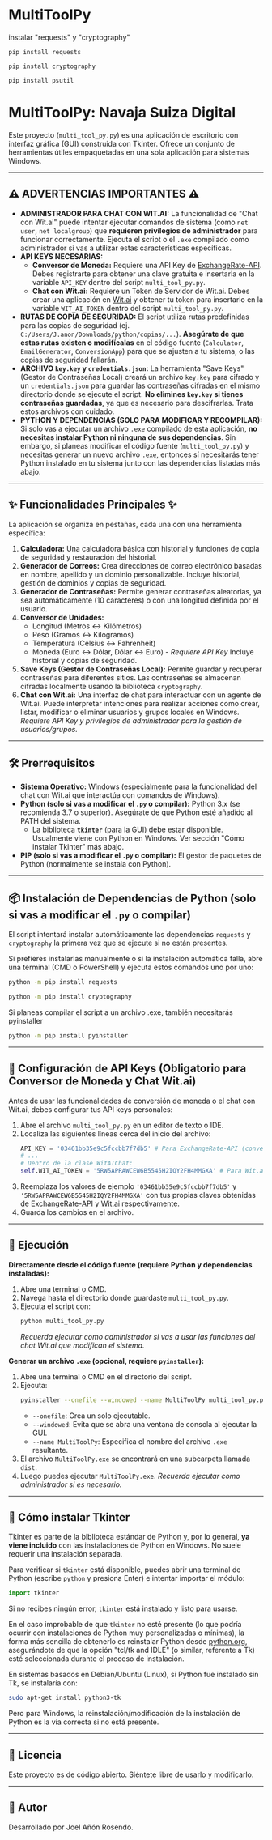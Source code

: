 ﻿# MultiToolPy

instalar "requests" y "cryptography"

    pip install requests

    pip install cryptography

    pip install psutil


# MultiToolPy: Navaja Suiza Digital

Este proyecto (`multi_tool_py.py`) es una aplicación de escritorio con interfaz gráfica (GUI) construida con Tkinter. Ofrece un conjunto de herramientas útiles empaquetadas en una sola aplicación para sistemas Windows.

---
## ⚠️ ADVERTENCIAS IMPORTANTES ⚠️

*   **ADMINISTRADOR PARA CHAT CON WIT.AI:** La funcionalidad de "Chat con Wit.ai" puede intentar ejecutar comandos de sistema (como `net user`, `net localgroup`) que **requieren privilegios de administrador** para funcionar correctamente. Ejecuta el script o el `.exe` compilado como administrador si vas a utilizar estas características específicas.
*   **API KEYS NECESARIAS:**
    *   **Conversor de Moneda:** Requiere una API Key de [ExchangeRate-API](https://www.exchangerate-api.com/). Debes registrarte para obtener una clave gratuita e insertarla en la variable `API_KEY` dentro del script `multi_tool_py.py`.
    *   **Chat con Wit.ai:** Requiere un Token de Servidor de Wit.ai. Debes crear una aplicación en [Wit.ai](https://wit.ai/) y obtener tu token para insertarlo en la variable `WIT_AI_TOKEN` dentro del script `multi_tool_py.py`.
*   **RUTAS DE COPIA DE SEGURIDAD:** El script utiliza rutas predefinidas para las copias de seguridad (ej. `C:/Users/J.anon/Downloads/python/copias/...`). **Asegúrate de que estas rutas existen o modifícalas** en el código fuente (`Calculator`, `EmailGenerator`, `ConversionApp`) para que se ajusten a tu sistema, o las copias de seguridad fallarán.
*   **ARCHIVO `key.key` y `credentials.json`:** La herramienta "Save Keys" (Gestor de Contraseñas Local) creará un archivo `key.key` para cifrado y un `credentials.json` para guardar las contraseñas cifradas en el mismo directorio donde se ejecute el script. **No elimines `key.key` si tienes contraseñas guardadas**, ya que es necesario para descifrarlas. Trata estos archivos con cuidado.
*   **PYTHON Y DEPENDENCIAS (SOLO PARA MODIFICAR Y RECOMPILAR):** Si solo vas a ejecutar un archivo `.exe` compilado de esta aplicación, **no necesitas instalar Python ni ninguna de sus dependencias**. Sin embargo, si planeas modificar el código fuente (`multi_tool_py.py`) y necesitas generar un nuevo archivo `.exe`, entonces sí necesitarás tener Python instalado en tu sistema junto con las dependencias listadas más abajo.

---
## ✨ Funcionalidades Principales ✨

La aplicación se organiza en pestañas, cada una con una herramienta específica:

1.  **Calculadora:** Una calculadora básica con historial y funciones de copia de seguridad y restauración del historial.
2.  **Generador de Correos:** Crea direcciones de correo electrónico basadas en nombre, apellido y un dominio personalizable. Incluye historial, gestión de dominios y copias de seguridad.
3.  **Generador de Contraseñas:** Permite generar contraseñas aleatorias, ya sea automáticamente (10 caracteres) o con una longitud definida por el usuario.
4.  **Conversor de Unidades:**
    *   Longitud (Metros ↔ Kilómetros)
    *   Peso (Gramos ↔ Kilogramos)
    *   Temperatura (Celsius ↔ Fahrenheit)
    *   Moneda (Euro ↔ Dólar, Dólar ↔ Euro) - *Requiere API Key*
    Incluye historial y copias de seguridad.
5.  **Save Keys (Gestor de Contraseñas Local):** Permite guardar y recuperar contraseñas para diferentes sitios. Las contraseñas se almacenan cifradas localmente usando la biblioteca `cryptography`.
6.  **Chat con Wit.ai:** Una interfaz de chat para interactuar con un agente de Wit.ai. Puede interpretar intenciones para realizar acciones como crear, listar, modificar o eliminar usuarios y grupos locales en Windows. *Requiere API Key y privilegios de administrador para la gestión de usuarios/grupos.*

---
## 🛠️ Prerrequisitos

*   **Sistema Operativo:** Windows (especialmente para la funcionalidad del chat con Wit.ai que interactúa con comandos de Windows).
*   **Python (solo si vas a modificar el `.py` o compilar):** Python 3.x (se recomienda 3.7 o superior). Asegúrate de que Python esté añadido al PATH del sistema.
    *   La biblioteca **`tkinter`** (para la GUI) debe estar disponible. Usualmente viene con Python en Windows. Ver sección "Cómo instalar Tkinter" más abajo.
*   **PIP (solo si vas a modificar el `.py` o compilar):** El gestor de paquetes de Python (normalmente se instala con Python).

---
## 📦 Instalación de Dependencias de Python (solo si vas a modificar el `.py` o compilar)

El script intentará instalar automáticamente las dependencias `requests` y `cryptography` la primera vez que se ejecute si no están presentes.

Si prefieres instalarlas manualmente o si la instalación automática falla, abre una terminal (CMD o PowerShell) y ejecuta estos comandos uno por uno:

```bash
python -m pip install requests
```
```bash
python -m pip install cryptography
```

Si planeas compilar el script a un archivo .exe, también necesitarás pyinstaller

```bash
python -m pip install pyinstaller
```

---
## 🔑 Configuración de API Keys (Obligatorio para Conversor de Moneda y Chat Wit.ai)

Antes de usar las funcionalidades de conversión de moneda o el chat con Wit.ai, debes configurar tus API keys personales:

1.  Abre el archivo `multi_tool_py.py` en un editor de texto o IDE.
2.  Localiza las siguientes líneas cerca del inicio del archivo:
    ```python
    API_KEY = '03461bb35e9c5fccbb7f7db5' # Para ExchangeRate-API (conversor de moneda)
    # ...
    # Dentro de la clase WitAIChat:
    self.WIT_AI_TOKEN = '5RW5APRAWCEW6B5545H2IQY2FH4MMGXA' # Para Wit.ai
    ```
3.  Reemplaza los valores de ejemplo `'03461bb35e9c5fccbb7f7db5'` y `'5RW5APRAWCEW6B5545H2IQY2FH4MMGXA'` con tus propias claves obtenidas de [ExchangeRate-API](https://www.exchangerate-api.com/) y [Wit.ai](https://wit.ai/) respectivamente.
4.  Guarda los cambios en el archivo.

---
## 🚀 Ejecución

**Directamente desde el código fuente (requiere Python y dependencias instaladas):**

1.  Abre una terminal o CMD.
2.  Navega hasta el directorio donde guardaste `multi_tool_py.py`.
3.  Ejecuta el script con:
    ```bash
    python multi_tool_py.py
    ```
    *Recuerda ejecutar como administrador si vas a usar las funciones del chat Wit.ai que modifican el sistema.*

**Generar un archivo `.exe` (opcional, requiere `pyinstaller`):**

1.  Abre una terminal o CMD en el directorio del script.
2.  Ejecuta:
    ```bash
    pyinstaller --onefile --windowed --name MultiToolPy multi_tool_py.py
    ```
    *   `--onefile`: Crea un solo ejecutable.
    *   `--windowed`: Evita que se abra una ventana de consola al ejecutar la GUI.
    *   `--name MultiToolPy`: Especifica el nombre del archivo `.exe` resultante.
3.  El archivo `MultiToolPy.exe` se encontrará en una subcarpeta llamada `dist`.
4.  Luego puedes ejecutar `MultiToolPy.exe`. *Recuerda ejecutar como administrador si es necesario.*

---
## 🐍 Cómo instalar Tkinter

Tkinter es parte de la biblioteca estándar de Python y, por lo general, **ya viene incluido** con las instalaciones de Python en Windows. No suele requerir una instalación separada.

Para verificar si `tkinter` está disponible, puedes abrir una terminal de Python (escribe `python` y presiona Enter) e intentar importar el módulo:
```python
import tkinter
```

Si no recibes ningún error, `tkinter` está instalado y listo para usarse.

En el caso improbable de que `tkinter` no esté presente (lo que podría ocurrir con instalaciones de Python muy personalizadas o mínimas), la forma más sencilla de obtenerlo es reinstalar Python desde [python.org](https://www.python.org/downloads/windows/), asegurándote de que la opción "tcl/tk and IDLE" (o similar, referente a Tk) esté seleccionada durante el proceso de instalación.

En sistemas basados en Debian/Ubuntu (Linux), si Python fue instalado sin Tk, se instalaría con:
```bash
sudo apt-get install python3-tk
```
Pero para Windows, la reinstalación/modificación de la instalación de Python es la vía correcta si no está presente.

---
## 📜 Licencia

Este proyecto es de código abierto. Siéntete libre de usarlo y modificarlo.

---
## 👤 Autor

Desarrollado por Joel Añón Rosendo.
